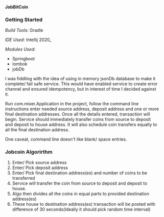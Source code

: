 #### **JobBitCoin**

### **Getting Started**
_Build Tools_: Gradle

_IDE Used_: Intellij 2020_

_Modules Used_:
- Springboot
- lombok
- jobDb


I was fiddling with the idea of using in memory jsonDb database to make it complete/ fail safe service. 
This would have enabled service to create error channel and ensured idempotency, but in interest of time
I decided against it.

Run com.mixer.Application in the project, follow the command line instructions enter needed source 
address, deposit address and one or more final destination addresses. Once all the details entered,
transaction will begin. Service should immediately transfer coins from source to deposit and deposit 
to house address. It will also schedule coin transfers equally to all the final destination address.

One caveat, command line doesn't like blank/ space entries.  

### **Jobcoin Algorirthm**

1. Enter/ Pick source address
2. Enter/ Pick deposit address
3. Enter/ Pick final destination address(es) and number of coins to be transferred
4. Service will transfer the coin from source to deposit and deposit to house. 
5. Algo then divides all the coins in equal parts to provided destination address(es)
6. These house to destination address(es) transaction will be posted with difference of 
30 seconds(Ideally it should pick random time interval)






